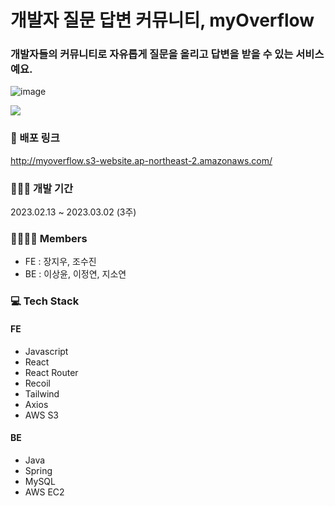 # 개발자 질문 답변 커뮤니티, myOverflow
### 개발자들의 커뮤니티로 자유롭게 질문을 올리고 답변을 받을 수 있는 서비스예요.
![image](https://user-images.githubusercontent.com/104891203/222962628-3cbefd21-462a-409c-ab2e-6888a53eb0dd.png)

<img src="https://user-images.githubusercontent.com/104891203/223292393-f50ca765-60a1-4294-83d8-0bcc19c447fd.mov" />


### 📌 배포 링크
http://myoverflow.s3-website.ap-northeast-2.amazonaws.com/

### 👩🏻‍💻 개발 기간
2023.02.13 ~ 2023.03.02 (3주)

### 👨‍👩‍👦‍👦 Members
- FE : 장지우, 조수진
- BE : 이상윤, 이정연, 지소연

### 💻 Tech Stack
#### FE
- Javascript
- React
- React Router
- Recoil
- Tailwind
- Axios
- AWS S3

#### BE
- Java
- Spring
- MySQL
- AWS EC2

